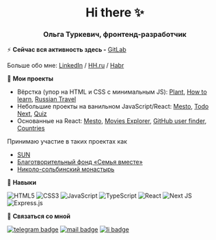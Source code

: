 <h1 align="center">Hi there ✨</h1>

<h3 align="center">Ольга Туркевич, фронтенд-разработчик</h3>

&#9889; **Сейчас вся активность здесь -** [GitLab](https://gitlab.proninteam.ru/caseyaru)

Больше обо мне: [LinkedIn](https://www.linkedin.com/in/turkevich-olga) / [HH.ru](https://petrozavodsk.hh.ru/resume/8c2103faff0cad67860039ed1f43434c6b3548?hhtmFrom=resume_list) / [Habr](https://career.habr.com/caseyaru)

:pushpin: **Мои проекты**
- Вёрстка (упор на HTML и CSS с минимальным JS): [Plant](https://github.com/caseyaru/plant), [How to learn](https://github.com/caseyaru/how-to-learn),  [Russian Travel](https://github.com/caseyaru/russian-travel)
- Небольшие проекты на ванильном JavaScript/React: [Mesto](https://github.com/caseyaru/mesto), [Todo Next](https://github.com/caseyaru/todo-nextjs), [Quiz](https://github.com/caseyaru/quiz)
- Основанные на React: [Mesto](https://github.com/caseyaru/react-mesto-auth), [Movies Explorer](https://github.com/caseyaru/movies-explorer), [GitHub user finder](https://github.com/caseyaru/github-user-find), [Countries](https://github.com/caseyaru/countries-finder)

Принимаю участие в таких проектах как
- [SUN](https://suncalculate.ru)
- [Благотворительный фонд «Семья вместе»](https://semyavmeste.org)
- [Николо-сольбинский монастырь](https://solba.ru)

:fallen_leaf: **Навыки**

![HTML5](https://img.shields.io/badge/html5-%23E34F26.svg?style=for-the-badge&logo=html5&logoColor=white) ![CSS3](https://img.shields.io/badge/css3-%231572B6.svg?style=for-the-badge&logo=css3&logoColor=white) ![JavaScript](https://img.shields.io/badge/javascript-%23323330.svg?style=for-the-badge&logo=javascript&logoColor=%23F7DF1E) ![TypeScript](https://img.shields.io/badge/typescript-%23007ACC.svg?style=for-the-badge&logo=typescript&logoColor=white) ![React](https://img.shields.io/badge/react-%2320232a.svg?style=for-the-badge&logo=react&logoColor=%2361DAFB) ![Next JS](https://img.shields.io/badge/Next-black?style=for-the-badge&logo=next.js&logoColor=white) ![Express.js](https://img.shields.io/badge/express.js-%23404d59.svg?style=for-the-badge&logo=express&logoColor=%2361DAFB) 

:speech_balloon: **Связаться со мной**

<a href="https://t.me/keitsuare"><img src="https://img.shields.io/badge/Telegram-2CA5E0?style=for-the-badge&logo=telegram&logoColor=white" alt="telegram badge"/></a> 
<a href="mailto:turkevicholya@gmail.com"><img src="https://img.shields.io/badge/Gmail-D14836?style=for-the-badge&logo=gmail&logoColor=white" alt="mail badge"/></a> 
<a href="https://www.linkedin.com/in/turkevich-olga"><img src="https://img.shields.io/badge/linkedin-%230077B5.svg?style=for-the-badge&logo=linkedin&logoColor=white" alt="li badge"/></a> 
